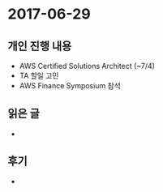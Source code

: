 # 2017-06-29

## 개인 진행 내용

- AWS Certified Solutions Architect (~7/4)
- TA 할일 고민
- AWS Finance Symposium 참석

## 읽은 글
-

## 후기

-
